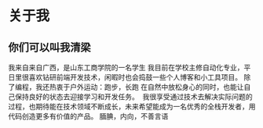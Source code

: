 # 关于我
## 你们可以叫我清梁
我来自来自广西，是山东工商学院的一名学生
我目前在学校主修自动化专业，平日里很喜欢钻研前端开发技术，闲暇时也会捣鼓一些个人博客和小工具项目。
除了编程，我还热衷于户外运动：跑步，长跑
在自然中放松身心的同时，也能让自己保持良好的状态去迎接学习和开发任务。
 我很享受通过技术去解决实际问题的过程，也期待能在技术领域不断成长，未来希望能成为一名优秀的全栈开发者，用代码创造更多有价值的产品。
腼腆，内向，不善言语